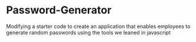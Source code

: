 # Password-Generator
Modifying a starter code to create an application that enables employees to generate random passwords using the tools we leaned in javascript
